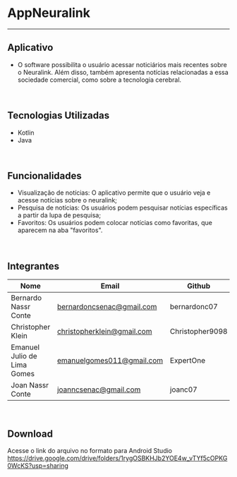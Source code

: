 # AppNeuralink
<hr>


## Aplicativo
- O software possibilita o usuário acessar noticiários mais recentes sobre o Neuralink. Além disso, também apresenta notícias relacionadas a essa sociedade comercial, como sobre a tecnologia cerebral.

<br>

## Tecnologias Utilizadas

- Kotlin
- Java

<br>

## Funcionalidades

- Visualização de notícias: O aplicativo permite que o usuário veja e acesse notícias sobre o neuralink;
- Pesquisa de notícias: Os usuários podem pesquisar notícias específicas a partir da lupa de pesquisa;
- Favoritos: Os usuários podem colocar notícias como favoritas, que aparecem na aba "favoritos".


<br>

## Integrantes

| Nome                        | Email                      | Github          |
|-----------------------------|----------------------------|-----------------|
| Bernardo Nassr Conte        | bernardoncsenac@gmail.com  | bernardonc07    |
| Christopher Klein           | christopherklein@gmail.com | Christopher9098 |
| Emanuel Julio de Lima Gomes | emanuelgomes011@gmail.com  | ExpertOne       |
| Joan Nassr Conte            | joanncsenac@gmail.com      | joanc07         |





<br>

## Download

Acesse o link do arquivo no formato para Android Studio https://drive.google.com/drive/folders/1rygOSBKHJb2YOE4w_vTYf5cOPKG0WcKS?usp=sharing 

